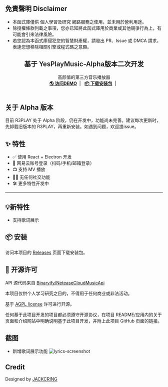 <br />
<p align="center">
  <!-- <a href="https://music.qier222.com" target="blank">
    <img src="images/logo.png" alt="Logo" width="156" height="156">
  </a> -->
  <h2> 免責聲明 Disclaimer </h2>
  <divider/>

  - 本函式庫僅供 個人學習及研究 網路服務之使用，並未用於營利用途。
  - 除授權條款列載之事項，您亦已知將此函式庫用於商業或其他競爭行為上，有可能會引來法律風險。
  - 若您認為本函式庫侵犯您的智慧財產權，請發出 PR、Issue 或 DMCA 請求，表達您想移除相關引擎或程式碼之意願。

  <h2 align="center" style="font-weight: 600">基于 YesPlayMusic-Alpha版本二次开发</h2>

  <p align="center">
    高颜值的第三方音乐播放器
    <br />
    <a href="https://r3play.app" target="blank"><strong>🌎 访问DEMO</strong></a>&nbsp;&nbsp;|&nbsp;&nbsp;
    <a href="https://github.com/Sherlockouo/music/releases" target="blank"><strong>📦️ 下载安装包</strong></a>&nbsp;&nbsp;|&nbsp;&nbsp;
    <br />
    <br />
  </p>
</p>

## 关于 Alpha 版本

目前 R3PLAY 处于 Alpha 阶段，仍在开发中，功能尚未完善。建议每次更新时，先卸载旧版本的 R3PLAY，再重新安装。如遇到问题，欢迎提issue。

## ✨ 特性

- ✅ 使用 React + Electron 开发
- 🔴 网易云账号登录（扫码/手机/邮箱登录）
- 📺 支持 MV 播放
- 🚫🤝 无任何社交功能
- 🛠 更多特性开发中
----   
## 💡新特性
- 支持歌词展示

## 📦️ 安装

访问本项目的 [Releases](https://github.com/qier222/YesPlayMusic/releases)
页面下载安装包。

<!-- - macOS 用户可以通过 Homebrew 来安装：`brew install --cask yesplaymusic`

- Windows 用户可以通过 Scoop 来安装：`scoop install extras/yesplaymusic` -->

## 📜 开源许可

API 源代码来自 [Binaryify/NeteaseCloudMusicApi](https://github.com/Binaryify/NeteaseCloudMusicApi)

本项目仅供个人学习研究之目的，不得用于任何商业或非法活动。

基于 [AGPL license](https://opensource.org/licenses/AGPL) 许可进行开源。

任何基于此项目开发的项目都必须遵守开源协议，在项目 README/应用内的关于页面和介绍网站中明确说明基于此项目开发，并附上此项目 GitHub 页面的链接。

## 截图
- 新增歌词展示功能
![lyrics-screenshot](https://github.com/Sherlockouo/music/assets/34598208/82123958-db58-4026-ab4d-19f7c8e26495)

## Credit

Designed by [JACKCRING](https://jackcring.com)

